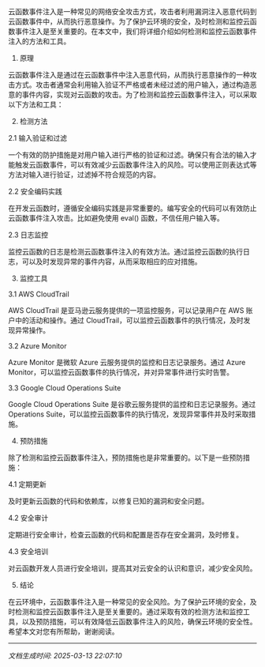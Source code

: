 云函数事件注入是一种常见的网络安全攻击方式，攻击者利用漏洞注入恶意代码到云函数事件中，从而执行恶意操作。为了保护云环境的安全，及时检测和监控云函数事件注入是至关重要的。在本文中，我们将详细介绍如何检测和监控云函数事件注入的方法和工具。

1. 原理

云函数事件注入是通过在云函数事件中注入恶意代码，从而执行恶意操作的一种攻击方式。攻击者通常会利用输入验证不严格或者未经过滤的用户输入，通过构造恶意的事件内容，实现对云函数的攻击。为了检测和监控云函数事件注入，可以采取以下方法和工具：

2. 检测方法

2.1 输入验证和过滤

一个有效的防护措施是对用户输入进行严格的验证和过滤。确保只有合法的输入才能触发云函数事件，可以有效减少云函数事件注入的风险。可以使用正则表达式等方法对输入进行验证，过滤掉不符合规范的内容。

2.2 安全编码实践

在开发云函数时，遵循安全编码实践是非常重要的。编写安全的代码可以有效防止云函数事件注入攻击。比如避免使用 eval() 函数，不信任用户输入等。

2.3 日志监控

监控云函数的日志是检测云函数事件注入的有效方法。通过监控云函数的执行日志，可以及时发现异常的事件内容，从而采取相应的应对措施。

3. 监控工具

3.1 AWS CloudTrail

AWS CloudTrail 是亚马逊云服务提供的一项监控服务，可以记录用户在 AWS 账户中的活动和操作。通过 CloudTrail，可以监控云函数事件的执行情况，及时发现异常操作。

3.2 Azure Monitor

Azure Monitor 是微软 Azure 云服务提供的监控和日志记录服务。通过 Azure Monitor，可以监控云函数事件的执行情况，并对异常事件进行实时告警。

3.3 Google Cloud Operations Suite

Google Cloud Operations Suite 是谷歌云服务提供的监控和日志记录服务。通过 Operations Suite，可以监控云函数事件的执行情况，发现异常事件并及时采取措施。

4. 预防措施

除了检测和监控云函数事件注入，预防措施也是非常重要的。以下是一些预防措施：

4.1 定期更新

及时更新云函数的代码和依赖库，以修复已知的漏洞和安全问题。

4.2 安全审计

定期进行安全审计，检查云函数的代码和配置是否存在安全漏洞，及时修复。

4.3 安全培训

对云函数开发人员进行安全培训，提高其对云安全的认识和意识，减少安全风险。

5. 结论

在云环境中，云函数事件注入是一种常见的安全风险。为了保护云环境的安全，及时检测和监控云函数事件注入是至关重要的。通过采取有效的检测方法和监控工具，以及预防措施，可以有效降低云函数事件注入的风险，确保云环境的安全性。希望本文对您有所帮助，谢谢阅读。

---

*文档生成时间: 2025-03-13 22:07:10*
